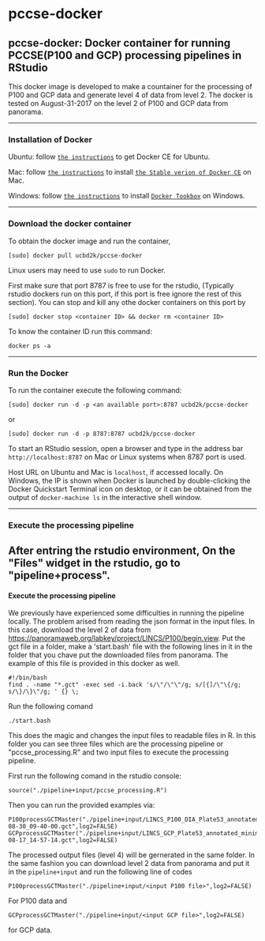 # pccse-docker
## pccse-docker: Docker container for running PCCSE(P100 and GCP) processing pipelines in RStudio

This docker image is developed to make a countainer for the processing of P100 and GCP data and generate level 4 of data from level 2. The docker is tested on August-31-2017 on the level 2 of P100 and GCP data from panorama.

<!---
This docker image was built based on the validated MEMA R package v1.0.1 (released on 2017-05-16) to run all the R code in the processing pipeline provided by MEP-LINCS on 2017-05-17 at  inside a virtual RStudio.
The docker has been tested for all of the on Linux (Ubuntu 14.04 and 16.04), macOS (10.11.6), and Windows (Windows 7 Enterprise). 
-->


---
### Installation of Docker

Ubuntu: follow [`the instructions`](https://docs.docker.com/engine/installation/linux/docker-ce/ubuntu/) to get Docker CE for Ubuntu.


Mac: follow [`the instructions`](https://store.docker.com/editions/community/docker-ce-desktop-mac) to install [`the Stable verion of Docker CE`](https://download.docker.com/mac/stable/Docker.dmg) on Mac.

Windows: follow [`the instructions`](https://docs.docker.com/toolbox/toolbox_install_windows/) to install [`Docker Tookbox`](https://download.docker.com/win/stable/DockerToolbox.exe) on Windows.

---
### Download the docker container
To obtain the docker image and run the container,
```
[sudo] docker pull ucbd2k/pccse-docker
```
Linux users may need to use `sudo` to run Docker.

First make sure that port 8787 is free to use for the rstudio, (Typically rstudio dockers run on this port, if this port is free ignore the rest of this section). You can stop and kill any othe docker containers on this port by

```
[sudo] docker stop <container ID> && docker rm <container ID>
```
To know the container ID run this command:
```
docker ps -a
```
---
### Run the Docker

To run the container execute the following command:

```
[sudo] docker run -d -p <an available port>:8787 ucbd2k/pccse-docker
```
or

```
[sudo] docker run -d -p 8787:8787 ucbd2k/pccse-docker
```

To start an RStudio session, open a browser and type in the address bar `http://localhost:8787` on Mac or Linux systems when 8787 port is used.

Host URL on Ubuntu and Mac is `localhost`, if accessed locally. On Windows, the IP is shown when Docker is launched by double-clicking the Docker Quickstart Terminal icon on desktop, or it can be obtained from the output of `docker-machine ls` in the interactive shell window.

---
### Execute the processing pipeline

After entring the rstudio environment, On the "Files" widget in the rstudio, go to "pipeline+process".
---
#### Execute the processing pipeline 
We previously have experienced some difficulties in running the pipeline locally. The problem arised from reading the json format in the input files. In this case, download the level 2 of data from https://panoramaweb.org/labkey/project/LINCS/P100/begin.view. Put the gct file in a folder, make a 'start.bash' file with the following lines in it in the folder that you chave put the downloaded files from panorama. The example of this file is provided in this docker as well.
```
#!/bin/bash
find . -name "*.gct" -exec sed -i.back 's/\"/\"\"/g; s/[{]/\"\{/g; s/\}/\}\"/g; ' {} \;
```
Run the following comand
```
./start.bash
```
This does the magic and changes the input files to readable files in R. 
In this folder you can see three files which are the processing pipeline or "pccse_processing.R" and two input files to execute the processing pipeline.

First run the following comand in the rstudio console:
```
source("./pipeline+input/pccse_processing.R")
```
Then you can run the provided examples via:
```
P100processGCTMaster("./pipeline+input/LINCS_P100_DIA_Plate53_annotated_minimized_2017-08-30_09-40-00.gct",log2=FALSE)
GCPprocessGCTMaster("./pipeline+input/LINCS_GCP_Plate53_annotated_minimized_2017-08-17_14-57-14.gct",log2=FALSE)
```
The processed output files (level 4) will be gernerated in the same folder.
In the same fashion you can download level 2 data from panorama and put it in the `pipeline+input` and run the following line of codes
```
P100processGCTMaster("./pipeline+input/<input P100 file>",log2=FALSE)
```
For P100 data and
```
GCPprocessGCTMaster("./pipeline+input/<input GCP file>",log2=FALSE)
```
for GCP data.





